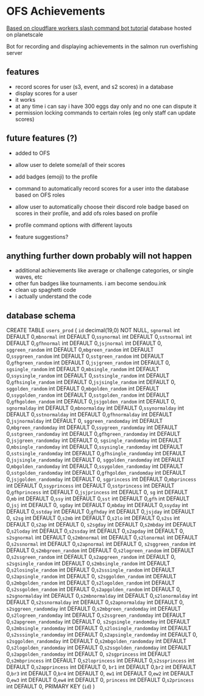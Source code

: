 # OFS Achievements

[Based on cloudflare workers slash command bot tutorial](https://discord.com/developers/docs/tutorials/hosting-on-cloudflare-workers)
database hosted on planetscale

Bot for recording and displaying achievements in the salmon run overfishing server

## features
- record scores for user (s3, event, and s2 scores) in a database
- display scores for a user
- it works
- at any time i can say i have 300 eggs day only and no one can dispute it
- permission locking commands to certain roles (eg only staff can update scores)

## future features (?)
- added to OFS
- allow user to delete some/all of their scores

- add badges (emoji) to the profile
- command to automatically record scores for a user into the database based on OFS roles
- allow user to automatically choose their discord role badge based on scores in their profile, and add ofs roles based on profile
- profile command options with different layouts

- feature suggestions?

## anything further down probably will not happen

- additional achievements like average or challenge categories, or single waves, etc
- other fun badges like tournaments. i am become sendou.ink
- clean up spaghetti code
- i actually understand the code

## database schema
CREATE TABLE `users_prod` (
	`id` decimal(19,0) NOT NULL,
	`sgnormal` int DEFAULT 0,`mbnormal` int DEFAULT 0,`ssynormal` int DEFAULT 0,`sstnormal` int DEFAULT 0,`gfhnormal` int DEFAULT 0,`jsjnormal` int DEFAULT 0,
`sggreen_random` int DEFAULT 0,`mbgreen_random` int DEFAULT 0,`ssygreen_random` int DEFAULT 0,`sstgreen_random` int DEFAULT 0,`gfhgreen_random` int DEFAULT 0,`jsjgreen_random` int DEFAULT 0,
`sgsingle_random` int DEFAULT 0,`mbsingle_random` int DEFAULT 0,`ssysingle_random` int DEFAULT 0,`sstsingle_random` int DEFAULT 0,`gfhsingle_random` int DEFAULT 0,`jsjsingle_random` int DEFAULT 0,
`sggolden_random` int DEFAULT 0,`mbgolden_random` int DEFAULT 0,`ssygolden_random` int DEFAULT 0,`sstgolden_random` int DEFAULT 0,`gfhgolden_random` int DEFAULT 0,`jsjgolden_random` int DEFAULT 0,
`sgnormalday` int DEFAULT 0,`mbnormalday` int DEFAULT 0,`ssynormalday` int DEFAULT 0,`sstnormalday` int DEFAULT 0,`gfhnormalday` int DEFAULT 0,`jsjnormalday` int DEFAULT 0,
`sggreen_randomday` int DEFAULT 0,`mbgreen_randomday` int DEFAULT 0,`ssygreen_randomday` int DEFAULT 0,`sstgreen_randomday` int DEFAULT 0,`gfhgreen_randomday` int DEFAULT 0,`jsjgreen_randomday` int DEFAULT 0,
`sgsingle_randomday` int DEFAULT 0,`mbsingle_randomday` int DEFAULT 0,`ssysingle_randomday` int DEFAULT 0,`sstsingle_randomday` int DEFAULT 0,`gfhsingle_randomday` int DEFAULT 0,`jsjsingle_randomday` int DEFAULT 0,
`sggolden_randomday` int DEFAULT 0,`mbgolden_randomday` int DEFAULT 0,`ssygolden_randomday` int DEFAULT 0,`sstgolden_randomday` int DEFAULT 0,`gfhgolden_randomday` int DEFAULT 0,`jsjgolden_randomday` int DEFAULT 0,
`sgprincess` int DEFAULT 0,`mbprincess` int DEFAULT 0,`ssyprincess` int DEFAULT 0,`sstprincess` int DEFAULT 0,`gfhprincess` int DEFAULT 0,`jsjprincess` int DEFAULT 0,
`sg` int DEFAULT 0,`mb` int DEFAULT 0,`ssy` int DEFAULT 0,`sst` int DEFAULT 0,`gfh` int DEFAULT 0,`jsj` int DEFAULT 0,
`sgday` int DEFAULT 0,`mbday` int DEFAULT 0,`ssyday` int DEFAULT 0,`sstday` int DEFAULT 0,`gfhday` int DEFAULT 0,`jsjday` int DEFAULT 0,
`s2sg` int DEFAULT 0,`s2mb` int DEFAULT 0,`s2lo` int DEFAULT 0,`s2ss` int DEFAULT 0,`s2ap` int DEFAULT 0,
`s2sgday` int DEFAULT 0,`s2mbday` int DEFAULT 0,`s2loday` int DEFAULT 0,`s2ssday` int DEFAULT 0,`s2apday` int DEFAULT 0,
`s2sgnormal` int DEFAULT 0,`s2mbnormal` int DEFAULT 0,`s2lonormal` int DEFAULT 0,`s2ssnormal` int DEFAULT 0,`s2apnormal` int DEFAULT 0,
`s2sggreen_random` int DEFAULT 0,`s2mbgreen_random` int DEFAULT 0,`s2logreen_random` int DEFAULT 0,`s2ssgreen_random` int DEFAULT 0,`s2apgreen_random` int DEFAULT 0,
`s2sgsingle_random` int DEFAULT 0,`s2mbsingle_random` int DEFAULT 0,`s2losingle_random` int DEFAULT 0,`s2sssingle_random` int DEFAULT 0,`s2apsingle_random` int DEFAULT 0,
`s2sggolden_random` int DEFAULT 0,`s2mbgolden_random` int DEFAULT 0,`s2logolden_random` int DEFAULT 0,`s2ssgolden_random` int DEFAULT 0,`s2apgolden_random` int DEFAULT 0,
`s2sgnormalday` int DEFAULT 0,`s2mbnormalday` int DEFAULT 0,`s2lonormalday` int DEFAULT 0,`s2ssnormalday` int DEFAULT 0,`s2apnormalday` int DEFAULT 0,
`s2sggreen_randomday` int DEFAULT 0,`s2mbgreen_randomday` int DEFAULT 0,`s2logreen_randomday` int DEFAULT 0,`s2ssgreen_randomday` int DEFAULT 0,`s2apgreen_randomday` int DEFAULT 0,
`s2sgsingle_randomday` int DEFAULT 0,`s2mbsingle_randomday` int DEFAULT 0,`s2losingle_randomday` int DEFAULT 0,`s2sssingle_randomday` int DEFAULT 0,`s2apsingle_randomday` int DEFAULT 0,
`s2sggolden_randomday` int DEFAULT 0,`s2mbgolden_randomday` int DEFAULT 0,`s2logolden_randomday` int DEFAULT 0,`s2ssgolden_randomday` int DEFAULT 0,`s2apgolden_randomday` int DEFAULT 0,
`s2sgprincess` int DEFAULT 0,`s2mbprincess` int DEFAULT 0,`s2loprincess` int DEFAULT 0,`s2ssprincess` int DEFAULT 0,`s2apprincess` int DEFAULT 0,
`br1` int DEFAULT 0,`br2` int DEFAULT 0,`br3` int DEFAULT 0,`br4` int DEFAULT 0,
`ew1` int DEFAULT 0,`ew2` int DEFAULT 0,`ew3` int DEFAULT 0,`ew4` int DEFAULT 0,
`princess` int DEFAULT 0,`s2princess` int DEFAULT 0,
	PRIMARY KEY (`id`)
) 
